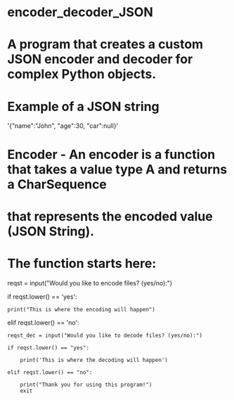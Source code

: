 # encoder_decoder_JSON
# A program that creates a custom JSON encoder and decoder for complex Python objects.

# Example of a JSON string
'{"name":"John", "age":30, "car":null}'

# Encoder - An encoder is a function that takes a value type A and returns a CharSequence
# that represents the encoded value (JSON String).

# The function starts here:

reqst = input("Would you like to encode files? (yes/no):")

if reqst.lower() == 'yes':
    
    print("This is where the encoding will happen")

elif reqst.lower() == 'no':
    
    reqst_dec = input("Would you like to decode files? (yes/no):")

    if reqst.lower() == "yes":

        print('This is where the decoding will happen')

    elif reqst.lower() == "no":

        print("Thank you for using this program!")
        exit

